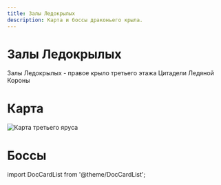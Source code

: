 ```yaml
---
title: Залы Ледокрылых
description: Карта и боссы драконьего крыла.
---
```


# Залы Ледокрылых
Залы Ледокрылых - правое крыло третьего этажа Цитадели Ледяной Короны

# Карта
![Карта третьего яруса](/img/map/Lower_Spire.png)

# Боссы
import DocCardList from '@theme/DocCardList';

<DocCardList />

